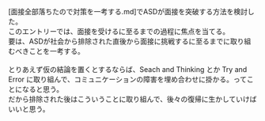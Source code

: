 [面接全部落ちたので対策を一考する.md]でASDが面接を突破する方法を検討した。<br>
このエントリーでは、面接を受けるに至るまでの過程に焦点を当てる。<br>
要は、ASDが社会から排除された直後から面接に挑戦するに至るまでに取り組むべきことを一考する。<br>
<br>
とりあえず仮の結論を置くとするならば、Seach and Thinking とか Try and Error に取り組んで、コミュニケーションの障害を埋め合わせに掛かる。ってことになると思う。<br>
だから排除された後はこういうことに取り組んで、後々の復帰に生かしていけばいいと思う。<br>